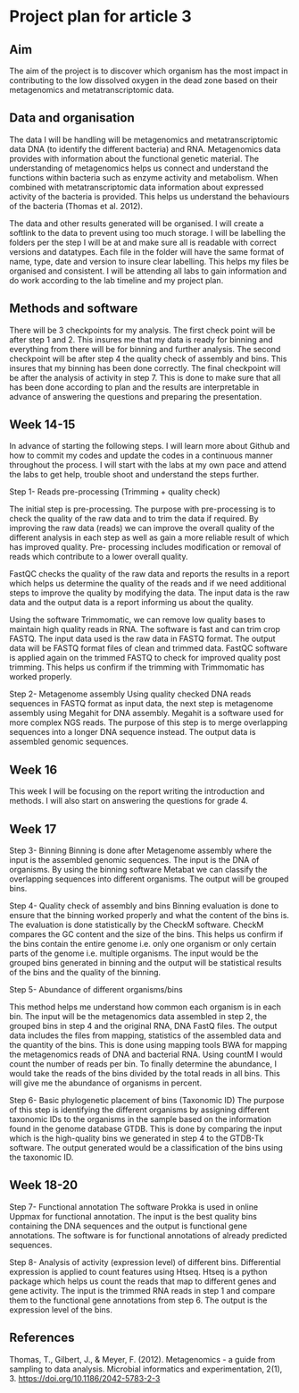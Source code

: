# Project plan for article 3
## Aim

The aim of the project is to discover which organism has the most impact in contributing to the low dissolved oxygen in the dead zone based on their metagenomics and metatranscriptomic data. 

## Data and organisation 
The data I will be handling will be metagenomics and metatranscriptomic data DNA (to identify the different bacteria) and RNA. Metagenomics data provides with information about the functional genetic material. The understanding of metagenomics helps us connect and understand the functions within bacteria such as enzyme activity and metabolism.  When combined with metatranscriptomic data information about expressed activity of the bacteria is provided. This helps us understand the behaviours of the bacteria (Thomas et al. 2012). 

The data and other results generated will be organised. I will create a softlink to the data to prevent using too much storage. I will be labelling the folders per the step I will be at and make sure all is readable with correct versions and datatypes. Each file in the folder will have the same format of name, type, date and version to insure clear labelling. This helps my files be organised and consistent. I will be attending all labs to gain information and do work according to the lab timeline and my project plan.

## Methods and software
There will be 3 checkpoints for my analysis. The first check point will be after step 1 and 2. This insures me that my data is ready for binning and everything from there will be for binning and further analysis. The second checkpoint will be after step 4 the quality check of assembly and bins. This insures that my binning has been done correctly. The final checkpoint will be after the analysis of activity in step 7. This is done to make sure that all has been done according to plan and the results are interpretable in advance of answering the questions and preparing the presentation. 

## Week 14-15

In advance of starting the following steps. I will learn more about Github and how to commit my codes and update the codes in a continuous manner throughout the process. I will start with the labs at my own pace and attend the labs to get help, trouble shoot and understand the steps further.  

Step 1- Reads pre-processing (Trimming + quality check)

The initial step is pre-processing. The purpose with pre-processing is to check the quality of the raw data and to trim the data if required. By improving the raw data (reads) we can improve the overall quality of the different analysis in each step as well as gain a more reliable result of which has improved quality.  Pre- processing includes modification or removal of reads which contribute to a lower overall quality. 

FastQC checks the quality of the raw data and reports the results in a report which helps us determine the quality of the reads and if we need additional steps to improve the quality by modifying the data. The input data is the raw data and the output data is a report informing us about the quality. 

Using the software Trimmomatic, we can remove low quality bases to maintain high quality reads in RNA. The software is fast and can trim crop FASTQ. The input data used is the raw data in FASTQ format. The output data will be FASTQ format files of clean and trimmed data. FastQC software is applied again on the trimmed FASTQ to check for improved quality post trimming. This helps us confirm if the trimming with Trimmomatic has worked properly. 

Step 2- Metagenome assembly
Using quality checked DNA reads sequences in FASTQ format as input data, the next step is metagenome assembly using Megahit for DNA assembly. Megahit is a software used for more complex NGS reads. The purpose of this step is to merge overlapping sequences into a longer DNA sequence instead. The output data is assembled genomic sequences. 

## Week 16 
This week I will be focusing on the report writing the introduction and methods. I will also start on answering the questions for grade 4. 

## Week 17 

Step 3- Binning
Binning is done after Metagenome assembly where the input is the assembled genomic sequences. The input is the DNA of organisms. By using the binning software Metabat we can classify the overlapping sequences into different organisms. The output will be grouped bins. 

Step 4- Quality check of assembly and bins
Binning evaluation is done to ensure that the binning worked properly and what the content of the bins is. The evaluation is done statistically by the CheckM software. CheckM compares the GC content and the size of the bins. This helps us confirm if the bins contain the entire genome i.e. only one organism or only certain parts of the genome i.e. multiple organisms. The input would be the grouped bins generated in binning and the output will be statistical results of the bins and the quality of the binning. 

Step 5-  Abundance of different organisms/bins

This method helps me understand how common each organism is in each bin. The input will be the metagenomics data assembled in step 2, the grouped bins in step 4 and the original RNA, DNA FastQ files. The output data includes the files from mapping, statistics of the assembled data and the quantity of the bins. This is done using mapping tools BWA for mapping the metagenomics reads of DNA and bacterial RNA. Using countM I would count the number of reads per bin. To finally determine the abundance, I would take the reads of the bins divided by the total reads in all bins. This will give me the abundance of organisms in percent. 

Step 6- Basic phylogenetic placement of bins (Taxonomic ID)
The purpose of this step is identifying the different organisms by assigning different taxonomic IDs to the organisms in the sample based on the information found in the genome database GTDB. This is done by comparing the input which is the high-quality bins we generated in step 4 to the GTDB-Tk software. The output generated would be a classification of the bins using the taxonomic ID. 

## Week 18-20

Step 7- Functional annotation 
The software Prokka is used in online Uppmax for functional annotation. The input is the best quality bins containing the DNA sequences and the output is functional gene annotations. The software is for functional annotations of already predicted sequences. 

Step 8- Analysis of activity (expression level) of different bins.
Differential expression is applied to count features using Htseq. Htseq is a python package which helps us count the reads that map to different genes and gene activity. The input is the trimmed RNA reads in step 1 and compare them to the functional gene annotations from step 6. The output is the expression level of the bins. 


## References 
Thomas, T., Gilbert, J., & Meyer, F. (2012). Metagenomics - a guide from sampling to data analysis. Microbial informatics and experimentation, 2(1), 3. https://doi.org/10.1186/2042-5783-2-3
